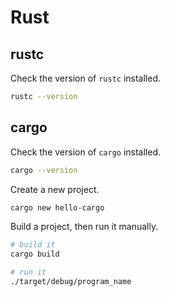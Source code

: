 # Rust

## rustc

Check the version of `rustc` installed.

```bash
rustc --version
```

## cargo

Check the version of `cargo` installed.

```bash
cargo --version
```

Create a new project.

```bash
cargo new hello-cargo
```

Build a project, then run it manually.

```bash
# build it
cargo build

# run it
./target/debug/program_name
```
